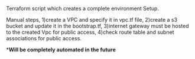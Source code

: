 Terraform script which creates a complete environment Setup.

Manual steps,
1)create a VPC and specify it in vpc.tf file,
2)create a s3 bucket and update it in the bootstrap.tf,
3)internet gateway must be hosted to the created Vpc for public access,
4)check route table and subnet associations for public access.

*************Will be completely automated in the future************
